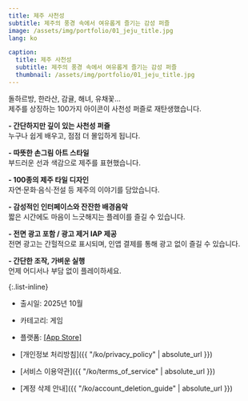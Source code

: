 ```yaml
---
title: 제주 사천성
subtitle: 제주의 풍경 속에서 여유롭게 즐기는 감성 퍼즐
image: /assets/img/portfolio/01_jeju_title.jpg
lang: ko

caption:
  title: 제주 사천성
  subtitle: 제주의 풍경 속에서 여유롭게 즐기는 감성 퍼즐
  thumbnail: /assets/img/portfolio/01_jeju_title.jpg
---
```

돌하르방, 한라산, 감귤, 해녀, 유채꽃…  
제주를 상징하는 100가지 아이콘이 사천성 퍼즐로 재탄생했습니다.

<strong>- 간단하지만 깊이 있는 사천성 퍼즐</strong>  
 누구나 쉽게 배우고, 점점 더 몰입하게 됩니다.  

<strong>- 따뜻한 손그림 아트 스타일</strong>  
  부드러운 선과 색감으로 제주를 표현했습니다.

<strong>- 100종의 제주 타일 디자인</strong>  
  자연·문화·음식·전설 등 제주의 이야기를 담았습니다.

<strong>- 감성적인 인터페이스와 잔잔한 배경음악</strong>  
  짧은 시간에도 마음이 느긋해지는 플레이를 즐길 수 있습니다.

<strong>- 전면 광고 포함 / 광고 제거 IAP 제공</strong>  
  전면 광고는 간헐적으로 표시되며, 인앱 결제를 통해 광고 없이 즐길 수 있습니다.

<strong>- 간단한 조작, 가벼운 실행</strong>  
  언제 어디서나 부담 없이 플레이하세요.

{:.list-inline}
- 출시일: 2025년 10월
- 카테고리: 게임
- 플랫폼: [[App Store]](https://apps.apple.com/kr/app/%EC%A0%9C%EC%A3%BC-%EC%82%AC%EC%B2%9C%EC%84%B1/id6754316387)

- [개인정보 처리방침]({{ "/ko/privacy_policy" | absolute_url }})
- [서비스 이용약관]({{ "/ko/terms_of_service" | absolute_url }})
- [계정 삭제 안내]({{ "/ko/account_deletion_guide" | absolute_url }})
